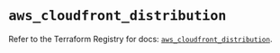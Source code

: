 # `aws_cloudfront_distribution`

Refer to the Terraform Registry for docs: [`aws_cloudfront_distribution`](https://registry.terraform.io/providers/hashicorp/aws/5.92.0/docs/resources/cloudfront_distribution).
